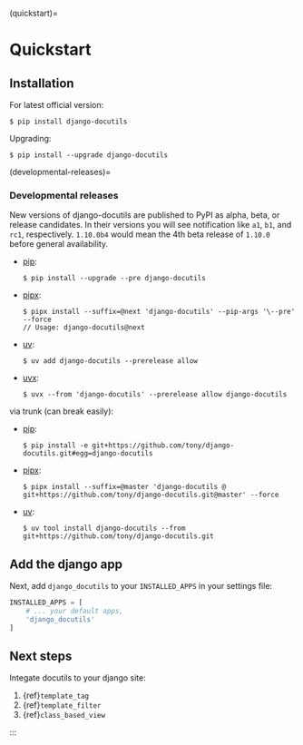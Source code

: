 (quickstart)=

# Quickstart

## Installation

For latest official version:

```console
$ pip install django-docutils
```

Upgrading:

```console
$ pip install --upgrade django-docutils
```

(developmental-releases)=

### Developmental releases

New versions of django-docutils are published to PyPI as alpha, beta, or release candidates.
In their versions you will see notification like `a1`, `b1`, and `rc1`, respectively.
`1.10.0b4` would mean the 4th beta release of `1.10.0` before general availability.

- [pip]\:

  ```console
  $ pip install --upgrade --pre django-docutils
  ```

- [pipx]\:

  ```console
  $ pipx install --suffix=@next 'django-docutils' --pip-args '\--pre' --force
  // Usage: django-docutils@next
  ```

- [uv]\:

  ```console
  $ uv add django-docutils --prerelease allow
  ```

- [uvx]\:

  ```console
  $ uvx --from 'django-docutils' --prerelease allow django-docutils
  ```

via trunk (can break easily):

- [pip]\:

  ```console
  $ pip install -e git+https://github.com/tony/django-docutils.git#egg=django-docutils
  ```

- [pipx]\:

  ```console
  $ pipx install --suffix=@master 'django-docutils @ git+https://github.com/tony/django-docutils.git@master' --force
  ```

- [uv]\:

  ```console
  $ uv tool install django-docutils --from git+https://github.com/tony/django-docutils.git
  ```

[pip]: https://pip.pypa.io/en/stable/
[pipx]: https://pypa.github.io/pipx/docs/
[uv]: https://docs.astral.sh/uv/
[uvx]: https://docs.astral.sh/uv/guides/tools/

## Add the django app

Next, add `django_docutils` to your `INSTALLED_APPS` in your settings file:

```python
INSTALLED_APPS = [
    # ... your default apps,
    'django_docutils'
]
```

## Next steps

Integate docutils to your django site:

1. {ref}`template_tag`
2. {ref}`template_filter`
3. {ref}`class_based_view`

:::
